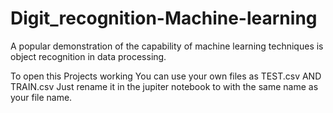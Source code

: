 # Digit_recognition-Machine-learning
A popular demonstration of the capability of machine learning techniques is object recognition in data processing.


To open this Projects working You can use your own files as TEST.csv AND TRAIN.csv
Just rename it in the jupiter notebook to with the same name as your file name. 
